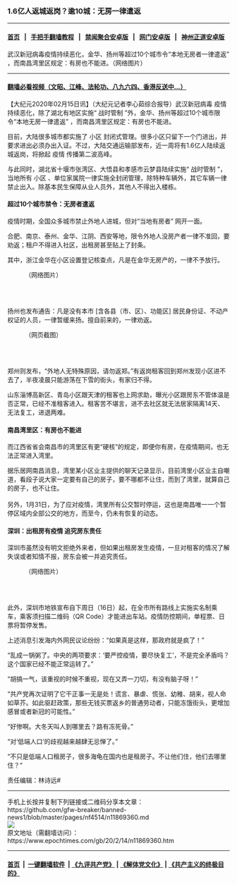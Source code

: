 ### 1.6亿人返城返岗？逾10城：无房一律遣返
------------------------

#### [首页](https://github.com/gfw-breaker/banned-news1/blob/master/README.md) &nbsp;&nbsp;|&nbsp;&nbsp; [手把手翻墙教程](https://github.com/gfw-breaker/guides/wiki) &nbsp;&nbsp;|&nbsp;&nbsp; [禁闻聚合安卓版](https://github.com/gfw-breaker/bn-android) &nbsp;&nbsp;|&nbsp;&nbsp; [网门安卓版](https://github.com/oGate2/oGate) &nbsp;&nbsp;|&nbsp;&nbsp; [神州正道安卓版](https://github.com/SzzdOgate/update) 



<div><img alt="" class="aligncenter wp-post-image" src="https://i.epochtimes.com/assets/uploads/2020/02/v2-4886a317713ec8ea89e571fc250f4772_r-600x400.jpg"/>
<div class="red16 caption">
 武汉新冠病毒疫情持续恶化，金华、扬州等超过10个城市令“本地无房者一律遣返” ，而南昌湾里区规定：有房也不能进。（网络图片）
</div>
</div><hr/>

#### [翻墙必看视频（文昭、江峰、法轮功、八九六四、香港反送中...）](https://github.com/gfw-breaker/banned-news1/blob/master/pages/link3.md)

<div><p>
 【大纪元2020年02月15日讯】（大纪元记者李心茹综合报导）武汉新冠病毒
 <ok href="https://www.epochtimes.com/gb/tag/%E7%96%AB%E6%83%85.html">
  疫情
 </ok>
 持续恶化，除了湖北有地区实施“
 <ok href="https://www.epochtimes.com/gb/tag/%E6%88%98%E6%97%B6%E7%AE%A1%E5%88%B6.html">
  战时管制
 </ok>
 ”外，金华、扬州等超过10个城市限令“本地无房一律遣返” ，而南昌湾里区规定：有房也不能进。
</p>
<p>
 目前，大陆很多城市都实施了
 <ok href="https://www.epochtimes.com/gb/tag/%E5%B0%8F%E5%8C%BA.html">
  小区
 </ok>
 封闭式管理。很多小区只留下一个门进出，并要求进出必须办出入证。不过，大陆交通运输部发布，近一周将有1.6亿人陆续返城返岗，将掀起
 <ok href="https://www.epochtimes.com/gb/tag/%E7%96%AB%E6%83%85.html">
  疫情
 </ok>
 传播第二波高峰。
</p>
<p>
 与此同时，湖北省十堰市张湾区、大悟县和孝感市云梦县陆续实施“
 <ok href="https://www.epochtimes.com/gb/tag/%E6%88%98%E6%97%B6%E7%AE%A1%E5%88%B6.html">
  战时管制
 </ok>
 ”，当地所有
 <ok href="https://www.epochtimes.com/gb/tag/%E5%B0%8F%E5%8C%BA.html">
  小区
 </ok>
 、单位家属院一律实施全封闭管理，除特种车辆外，其它车辆一律禁止出入。除基本民生保障从业人员外，其他人不得出入楼栋。
</p>
<h4>
 超过10个城市禁令：无房者遣返
</h4>
<p>
 疫情时期，全国众多城市禁止外地人进城，但对“当地有房者” 网开一面。
</p>
<p>
 合肥、南京、泰州、金华、江阴、西安等地，限令外地人没房产者一律不准回，要劝返；租户不得进入社区，出租房甚至贴上了封条。
</p>
<p>
 其中，浙江金华在小区设置登记核查点，凡是在金华无房产的，一律不予放行。
</p>
<figure class="wp-caption aligncenter" id="attachment_11869378" style="width: 450px">
 <ok href="http://i.epochtimes.com/assets/uploads/2020/02/v2-4886a317713ec8ea89e571fc250f4772_r.jpg">
  <img alt="" class="wp-image-11869378 size-medium" src="http://i.epochtimes.com/assets/uploads/2020/02/v2-4886a317713ec8ea89e571fc250f4772_r-450x286.jpg"/>
 </ok>
 <br/><figcaption class="wp-caption-text">
  （网络图片）
 </figcaption><br/>
</figure><br/>
<p>
 扬州也发布通告：凡是没有本市 [含各县（市、区）、功能区] 居民身份证、不动产权证的人员，一律暂缓来扬。擅自前来的，一律劝返。
</p>
<figure class="wp-caption aligncenter" id="attachment_11869382" style="width: 450px">
 <ok href="http://i.epochtimes.com/assets/uploads/2020/02/674b0f53a2237b6bfa2c55c7311_p24_mk24_s600X0_s720X0.jpg">
  <img alt="" class="wp-image-11869382 size-medium" src="http://i.epochtimes.com/assets/uploads/2020/02/674b0f53a2237b6bfa2c55c7311_p24_mk24_s600X0_s720X0-450x370.jpg"/>
 </ok>
 <br/><figcaption class="wp-caption-text">
  （网页截图）
 </figcaption><br/>
</figure><br/>
<p>
 郑州则发布，“外地人无特殊原因，请勿返郑。”有返岗租客回到郑州发现小区进不去了，半夜凌晨只能游荡在下雪的街头，有家归不得。
</p>
<p>
 山东淄博高新区、青岛小区跟天津的租客也上网求助，曝光小区跟房东不管体温是否正常，已经不准租客进入。租客苦不堪言，进不去社区就无法居家隔离14天、无法复工，进退两难。
</p>
<h4>
 南昌湾里区：有房也不能进
</h4>
<p>
 而江西省省会南昌市的湾里区有更“硬核”的规定，即便你有房，在疫情期间，也无法正常进入湾里。
</p>
<p>
 据乐居网南昌消息，湾里某小区业主提供的聊天记录显示，目前湾里小区业主自嘲道，看段子说大家一定要有自己的房子，要不哪都不让住，而到了湾里，就算自己的房子，也不让住。
 <br/>
 <ok href="http://i.epochtimes.com/assets/uploads/2020/02/MoW1MnABjYh_GJGVKa9V.jpg">
  <img alt="" class="aligncenter wp-image-11869391 size-full" src="http://i.epochtimes.com/assets/uploads/2020/02/MoW1MnABjYh_GJGVKa9V.jpg"/>
 </ok>
 <ok href="http://i.epochtimes.com/assets/uploads/2020/02/OoW1MnABjYh_GJGVK68L.jpg">
  <img alt="" class="aligncenter wp-image-11869394 size-medium" src="http://i.epochtimes.com/assets/uploads/2020/02/OoW1MnABjYh_GJGVK68L-450x226.jpg"/>
 </ok>
 <br/>
 另外，1月31日，为了应对疫情，湾里所有公交暂时停运，这也是南昌唯一一个暂停区域内全部公交的地方，而至今，仍未有恢复的动态。
</p>
<h4>
 深圳：出租房有疫情 追究房东责任
</h4>
<p>
 深圳市虽然没有明文拒绝外来者，但如果出租房发生疫情，一旦对租客的情况了解失误或者知情不报，房东会被一并追究责任。
</p>
<figure class="wp-caption aligncenter" id="attachment_11869416" style="width: 450px">
 <ok href="http://i.epochtimes.com/assets/uploads/2020/02/v2-bcaa3736f51efc1a58dcad85c5d00bb6_r.jpg">
  <img alt="" class="wp-image-11869416 size-medium" src="http://i.epochtimes.com/assets/uploads/2020/02/v2-bcaa3736f51efc1a58dcad85c5d00bb6_r-450x633.jpg"/>
 </ok>
 <br/><figcaption class="wp-caption-text">
  （网络图片）
 </figcaption><br/>
</figure><br/>
<p>
 此外，深圳市地铁宣布自下周日（16日）起，在全市所有路线上实施实名制乘车，乘客须扫描二维码（QR Code）才能进出车站。疫情防控期间，单程票、日票将暂停发售。
</p>
<p>
 上述消息引发海内外网民议论纷纷：“如果真是这样，那政府就是疯了！”
</p>
<p>
 “乱成一锅粥了。中央的两项要求：‘要严控疫情，要尽快复工’，不是完全矛盾吗？这个国家已经不能正常运转了。”
</p>
<p>
 “胡搞一气，该重视的时候不重视，现在又弄一刀切，有没有脑子呀！”
</p>
<p>
 “共产党再次证明了它干正事一无是处！谎言、暴虐、慌张、幼稚、胡来，视人命如草芥。如此驱赶政策，那些无钱买票返乡的普通劳动者，只能冻饿街头，更增加感冒或者新冠的可能性。”
</p>
<p>
 “好惨啊。大冬天叫人到哪里去？路有冻死骨。”
</p>
<p>
 “对‘低端人口’的歧视越来越肆无忌惮了。”
</p>
<p>
 “不只是低端人口租房子，很多海龟在国内也是租房子。不让他们住，他们去哪里住？”
</p>
<p>
 责任编辑：林诗远#
</p>
</div>
<hr/>
手机上长按并复制下列链接或二维码分享本文章：<br/>
https://github.com/gfw-breaker/banned-news1/blob/master/pages/nf4514/n11869360.md <br/>
<a href='https://github.com/gfw-breaker/banned-news1/blob/master/pages/nf4514/n11869360.md'><img src='https://github.com/gfw-breaker/banned-news1/blob/master/pages/nf4514/n11869360.md.png'/></a> <br/>
原文地址（需翻墙访问）：https://www.epochtimes.com/gb/20/2/14/n11869360.htm


------------------------
#### [首页](https://github.com/gfw-breaker/banned-news1/blob/master/README.md) &nbsp;|&nbsp; [一键翻墙软件](https://github.com/gfw-breaker/nogfw/blob/master/README.md) &nbsp;| [《九评共产党》](https://github.com/gfw-breaker/9ping.md/blob/master/README.md#九评之一评共产党是什么) | [《解体党文化》](https://github.com/gfw-breaker/jtdwh.md/blob/master/README.md) | [《共产主义的终极目的》](https://github.com/gfw-breaker/gczydzjmd.md/blob/master/README.md)


<img src='http://gfw-breaker.win/banned-news/pages/nf4514/n11869360.md' width='0px' height='0px'/>
